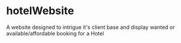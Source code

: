 # hotelWebsite
A website designed to intrigue it's client base and display wanted or available/affordable booking for a Hotel
